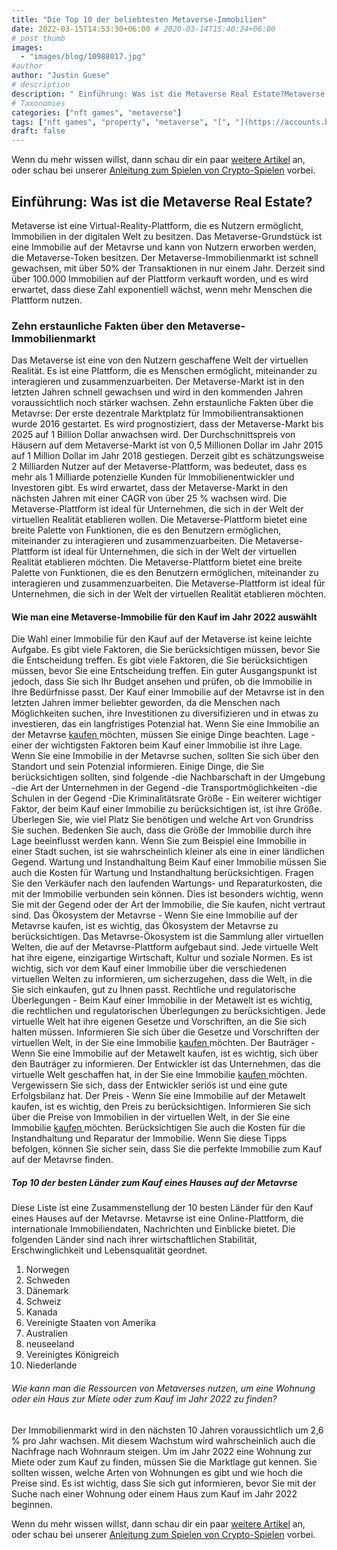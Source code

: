 ```yaml
---
title: "Die Top 10 der beliebtesten Metaverse-Immobilien"
date: 2022-03-15T14:53:30+06:00 # 2020-03-14T15:40:24+06:00
# post thumb
images:
  - "images/blog/10988017.jpg"
#author
author: "Justin Guese"
# description
description: " Einführung: Was ist die Metaverse Real Estate?Metaverse ist eine Virtual-Reality-Plattform, die es Nutzern ermöglicht, Immobilien in der digitalen Welt zu"
# Taxonomies
categories: ["nft games", "metaverse"]
tags: ["nft games", "property", "metaverse", "[", "](https://accounts.binance.com/en/register?ref=37092355)", "buying", "virtual"]
draft: false
---
```



Wenn du mehr wissen willst, dann schau dir ein paar [weitere Artikel](/blog/) an, oder schau bei unserer [Anleitung zum Spielen von Crypto-Spielen](/services/how-do-i-get-started/) vorbei.


## Einführung: Was ist die Metaverse Real Estate?

Metaverse ist eine Virtual-Reality-Plattform, die es Nutzern ermöglicht, Immobilien in der digitalen Welt zu besitzen. Das Metaverse-Grundstück ist eine Immobilie auf der Metavrse und kann von Nutzern erworben werden, die Metaverse-Token besitzen.
Der Metaverse-Immobilienmarkt ist schnell gewachsen, mit über 50% der Transaktionen in nur einem Jahr. Derzeit sind über 100.000 Immobilien auf der Plattform verkauft worden, und es wird erwartet, dass diese Zahl exponentiell wächst, wenn mehr Menschen die Plattform nutzen.

### Zehn erstaunliche Fakten über den Metaverse-Immobilienmarkt

Das Metaverse ist eine von den Nutzern geschaffene Welt der virtuellen Realität. Es ist eine Plattform, die es Menschen ermöglicht, miteinander zu interagieren und zusammenzuarbeiten. Der Metaverse-Markt ist in den letzten Jahren schnell gewachsen und wird in den kommenden Jahren voraussichtlich noch stärker wachsen. Zehn erstaunliche Fakten über die Metavrse: 
Der erste dezentrale Marktplatz für Immobilientransaktionen wurde 2016 gestartet.
Es wird prognostiziert, dass der Metaverse-Markt bis 2025 auf 1 Billion Dollar anwachsen wird. 
Der Durchschnittspreis von Häusern auf dem Metaverse-Markt ist von 0,5 Millionen Dollar im Jahr 2015 auf 1 Million Dollar im Jahr 2018 gestiegen. 
Derzeit gibt es schätzungsweise 2 Milliarden Nutzer auf der Metaverse-Plattform, was bedeutet, dass es mehr als 1 Milliarde potenzielle Kunden für Immobilienentwickler und Investoren gibt. 
Es wird erwartet, dass der Metaverse-Markt in den nächsten Jahren mit einer CAGR von über 25 % wachsen wird. 
Die Metaverse-Plattform ist ideal für Unternehmen, die sich in der Welt der virtuellen Realität etablieren wollen. 
Die Metaverse-Plattform bietet eine breite Palette von Funktionen, die es den Benutzern ermöglichen, miteinander zu interagieren und zusammenzuarbeiten. 
Die Metaverse-Plattform ist ideal für Unternehmen, die sich in der Welt der virtuellen Realität etablieren möchten. 
Die Metaverse-Plattform bietet eine breite Palette von Funktionen, die es den Benutzern ermöglichen, miteinander zu interagieren und zusammenzuarbeiten. 
Die Metaverse-Plattform ist ideal für Unternehmen, die sich in der Welt der virtuellen Realität etablieren möchten.

#### Wie man eine Metaverse-Immobilie für den Kauf im Jahr 2022 auswählt

Die Wahl einer Immobilie für den Kauf auf der Metaverse ist keine leichte Aufgabe. Es gibt viele Faktoren, die Sie berücksichtigen müssen, bevor Sie die Entscheidung treffen.
Es gibt viele Faktoren, die Sie berücksichtigen müssen, bevor Sie eine Entscheidung treffen. Ein guter Ausgangspunkt ist jedoch, dass Sie sich Ihr Budget ansehen und prüfen, ob die Immobilie in Ihre Bedürfnisse passt.
Der Kauf einer Immobilie auf der Metavrse ist in den letzten Jahren immer beliebter geworden, da die Menschen nach Möglichkeiten suchen, ihre Investitionen zu diversifizieren und in etwas zu investieren, das ein langfristiges Potenzial hat.
Wenn Sie eine Immobilie an der Metavrse [ kaufen ](https://accounts.binance.com/en/register?ref=37092355) möchten, müssen Sie einige Dinge beachten. 
Lage - einer der wichtigsten Faktoren beim Kauf einer Immobilie ist ihre Lage. Wenn Sie eine Immobilie in der Metavrse suchen, sollten Sie sich über den Standort und sein Potenzial informieren. Einige Dinge, die Sie berücksichtigen sollten, sind folgende 
-die Nachbarschaft in der Umgebung 
-die Art der Unternehmen in der Gegend 
-die Transportmöglichkeiten 
-die Schulen in der Gegend
-Die Kriminalitätsrate 
Größe - Ein weiterer wichtiger Faktor, der beim Kauf einer Immobilie zu berücksichtigen ist, ist ihre Größe. Überlegen Sie, wie viel Platz Sie benötigen und welche Art von Grundriss Sie suchen. Bedenken Sie auch, dass die Größe der Immobilie durch ihre Lage beeinflusst werden kann. Wenn Sie zum Beispiel eine Immobilie in einer Stadt suchen, ist sie wahrscheinlich kleiner als eine in einer ländlichen Gegend. 
Wartung und Instandhaltung Beim Kauf einer Immobilie müssen Sie auch die Kosten für Wartung und Instandhaltung berücksichtigen. Fragen Sie den Verkäufer nach den laufenden Wartungs- und Reparaturkosten, die mit der Immobilie verbunden sein können. Dies ist besonders wichtig, wenn Sie mit der Gegend oder der Art der Immobilie, die Sie kaufen, nicht vertraut sind. 
Das Ökosystem der Metavrse - Wenn Sie eine Immobilie auf der Metavrse kaufen, ist es wichtig, das Ökosystem der Metavrse zu berücksichtigen. Das Metavrse-Ökosystem ist die Sammlung aller virtuellen Welten, die auf der Metavrse-Plattform aufgebaut sind. Jede virtuelle Welt hat ihre eigene, einzigartige Wirtschaft, Kultur und soziale Normen. Es ist wichtig, sich vor dem Kauf einer Immobilie über die verschiedenen virtuellen Welten zu informieren, um sicherzugehen, dass die Welt, in die Sie sich einkaufen, gut zu Ihnen passt. 
Rechtliche und regulatorische Überlegungen - Beim Kauf einer Immobilie in der Metawelt ist es wichtig, die rechtlichen und regulatorischen Überlegungen zu berücksichtigen. Jede virtuelle Welt hat ihre eigenen Gesetze und Vorschriften, an die Sie sich halten müssen. Informieren Sie sich über die Gesetze und Vorschriften der virtuellen Welt, in der Sie eine Immobilie [ kaufen ](https://accounts.binance.com/en/register?ref=37092355) möchten. 
Der Bauträger - Wenn Sie eine Immobilie auf der Metawelt kaufen, ist es wichtig, sich über den Bauträger zu informieren. Der Entwickler ist das Unternehmen, das die virtuelle Welt geschaffen hat, in der Sie eine Immobilie [ kaufen ](https://accounts.binance.com/en/register?ref=37092355) möchten. Vergewissern Sie sich, dass der Entwickler seriös ist und eine gute Erfolgsbilanz hat. 
Der Preis - Wenn Sie eine Immobilie auf der Metawelt kaufen, ist es wichtig, den Preis zu berücksichtigen. Informieren Sie sich über die Preise von Immobilien in der virtuellen Welt, in der Sie eine Immobilie [ kaufen ](https://accounts.binance.com/en/register?ref=37092355) möchten. Berücksichtigen Sie auch die Kosten für die Instandhaltung und Reparatur der Immobilie. Wenn Sie diese Tipps befolgen, können Sie sicher sein, dass Sie die perfekte Immobilie zum Kauf auf der Metavrse finden.

##### Top 10 der besten Länder zum Kauf eines Hauses auf der Metavrse

Diese Liste ist eine Zusammenstellung der 10 besten Länder für den Kauf eines Hauses auf der Metavrse. Metavrse ist eine Online-Plattform, die internationale Immobiliendaten, Nachrichten und Einblicke bietet.
Die folgenden Länder sind nach ihrer wirtschaftlichen Stabilität, Erschwinglichkeit und Lebensqualität geordnet.
1. Norwegen
2. Schweden
3. Dänemark
4. Schweiz
5. Kanada
6. Vereinigte Staaten von Amerika 
7. Australien 
8. neuseeland
9. Vereinigtes Königreich 
10. Niederlande

###### Wie kann man die Ressourcen von Metaverses nutzen, um eine Wohnung oder ein Haus zur Miete oder zum Kauf im Jahr 2022 zu finden?

Der Immobilienmarkt wird in den nächsten 10 Jahren voraussichtlich um 2,6 % pro Jahr wachsen. Mit diesem Wachstum wird wahrscheinlich auch die Nachfrage nach Wohnraum steigen.
Um im Jahr 2022 eine Wohnung zur Miete oder zum Kauf zu finden, müssen Sie die Marktlage gut kennen. Sie sollten wissen, welche Arten von Wohnungen es gibt und wie hoch die Preise sind.
Es ist wichtig, dass Sie sich gut informieren, bevor Sie mit der Suche nach einer Wohnung oder einem Haus zum Kauf im Jahr 2022 beginnen.


Wenn du mehr wissen willst, dann schau dir ein paar [weitere Artikel](/blog/) an, oder schau bei unserer [Anleitung zum Spielen von Crypto-Spielen](/services/how-do-i-get-started/) vorbei.

